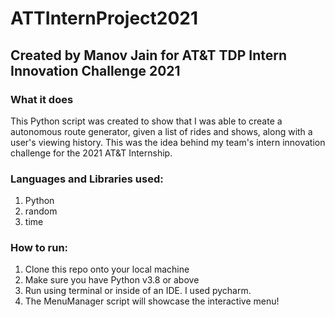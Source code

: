 # ATTInternProject2021

## Created by Manov Jain for AT&T TDP Intern Innovation Challenge 2021


### What it does
This Python script was created to show that I was able to create a autonomous route generator, given a list of rides and shows, along with a user's viewing history. This was the idea behind my team's intern innovation challenge for the 2021 AT&T Internship.

### Languages and Libraries used:
1. Python
2. random
3. time


### How to run:

1. Clone this repo onto your local machine
2. Make sure you have Python v3.8 or above
3. Run using terminal or inside of an IDE. I used pycharm.
4. The MenuManager script will showcase the interactive menu!
